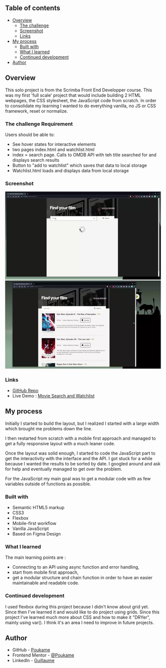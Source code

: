 ## Table of contents

- [Overview](#overview)
  - [The challenge](#the-challenge)
  - [Screenshot](#screenshot)
  - [Links](#links)
- [My process](#my-process)
  - [Built with](#built-with)
  - [What I learned](#what-i-learned)
  - [Continued development](#continued-development)
- [Author](#author)

## Overview

This solo project is from the Scrimba Front End Developper course.
This was my first 'full scale' project that would include building 2 HTML webpages, the CSS stylesheet, the JavaScript code from scratch. In order to consolidate my learning I wanted to do everything vanilla, no JS or CSS framework, reset or normalize.

### The challenge Requirement

Users should be able to:

- See hover states for interactive elements
- two pages index.html and watchlist.html
- index = search page. Calls to OMDB API with teh title searched for and displays search results
- Button to "add to watchlist" which saves that data to local storage
- Watchlist.html loads and displays data from local storage

### Screenshot

![Functionalities](./screenshot/functionalities.webp)
![Responsiveness](./screenshot/responsive.webp)

### Links

- [GitHub Repo](https://github.com/Poukame/solo-projects-learning/tree/main/Movie%20List%20-%20Solo%20Project)
- Live Demo : [Movie Search and Watchlist](https://movie-search-watchlist.netlify.app/)

## My process

Initially I started to build the layout, but I realized I started with a large width which brought me problems down the line.

I then restarted from scratch with a mobile first approach and managed to get a fully responsive layout with a much leaner code.

Once the layout was solid enough, I started to code the JavaScript part to get the interactivity with the interface and the API. I got stuck for a while because I wanted the results to be sorted by date. I googled around and ask for help and eventually managed to get over the problem.

For the JavaScript my main goal was to get a modular code with as few variables outside of functions as possible.

### Built with

- Semantic HTML5 markup
- CSS3
- Flexbox
- Mobile-first workflow
- Vanilla JavaScript
- Based on Figma Design

### What I learned

The main learning points are :
- Connecting to an API using async function and error handling,
- start from mobile first approach,
- get a modular structure and chain function in order to have an easier maintainable and readable code.

### Continued development

I used flexbox during this project because I didn't know about grid yet. Since then I've learned it and would like to do project using grids.
Since this project I've learned much more about CSS and how to make it "DRYer", mainly using var(). I think it's an area I need to improve in future projects.

## Author

- GitHub - [Poukame](https://github.com/Poukame)
- Frontend Mentor - [@Poukame](https://www.frontendmentor.io/profile/Poukame)
- LinkedIn - [Guillaume](https://www.linkedin.com/in/theretg)

